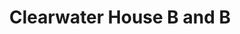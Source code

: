 ---
title: "Clearwater House B and B"
address: "11A, Ballymulligan Road, Magherafelt, Co. Derry, BT45 6ES"
tel: "028 7930 0209"
county: "Derry"
category: "Guesthouses"
type: "Content"
lat: "054.7259220000"
lng: "-006.5915330000"
---